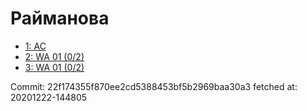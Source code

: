 # Райманова
- [1: AC](1.md)
- [2: WA 01 (0/2)](2.md)
- [3: WA 01 (0/2)](3.md)

Commit: 22f174355f870ee2cd5388453bf5b2969baa30a3
 fetched at: 20201222-144805
